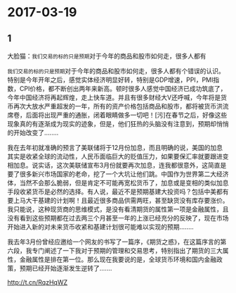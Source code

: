 # 2017-03-19

## 1

大脸猫：`我们交易的标的只是预期`对于今年的商品和股市如何走，很多人都有

`我们交易的标的只是预期`对于今年的商品和股市如何走，很多人都有个错误的认识。特别是今年开年之后，感觉实体经济明显好转，特别是GDP增速，PPI，PMI指数，CPI价格，都不断创出两年来新高。顿时很多人感觉中国经济已成功筑底了，今年中国经济将再起辉煌，走上快车道。并且有很多财经大V还呼喊，今年将是货币再次大放水严重超发的一年，所有的资产价格包括商品和股市，都将被货币洪流席卷，后面将出现严重的通胀，闭着眼睛做多一切吧！[污]在春节之后，好像这些现象真的有逐渐成为现实的迹象，但是，他们狂热的头脑没有注意到，预期却悄悄的开始改变了........

我在去年初就准确的预言了美联储将于12月份加息，而且明确的说，美国的加息其实是收紧全球的流动性，人民币面临巨大的贬值压力，如果要保汇率就要跟进变相加息。说实话，这次美联储宣布3月份就要再次加息，连我都很意外，这简直是要了很多新兴市场国家的老命，挖了一个大坑让他们跳。中国作为世界第二大经济体，当然不会那么脆弱，但是肯定不可能再宽松货币了，加息或是变相的类似加息手段收紧货币是必然的选择。有人说，最近不是预期基建大投资吗？包括中美都有要上马大干基建的计划啊！且最近很多商品供需两旺，甚至缺货没有库存要涨价。我只能说，这种现货商的思维模式，是没有看清期货的属性第一项是金融属性，且没有看到这些预期都在过去两三个月甚至一年的上涨已经充分的反映了，现在市场开始进入新的对未来货币收紧和基建计划很可能难以实现的预期........

我去年3月份曾经应邀给一个网友的书写了一篇序，《期货之惑》，在这篇序言的第六段，我专门阐述了一下我对于预期的管理和交易思考，特别指出了期货的三大属性，金融属性是排在第一位。那么现在我要说的是，全球货币环境和国内金融政策，预期已经开始逐渐发生逆转了.......

http://t.cn/RqzHqWZ

